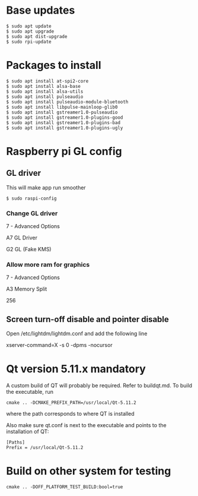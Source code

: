 # Base updates

```console
$ sudo apt update
$ sudo apt upgrade
$ sudo apt dist-upgrade
$ sudo rpi-update
```

# Packages to install
```console
$ sudo apt install at-spi2-core
$ sudo apt install alsa-base
$ sudo apt install alsa-utils
$ sudo apt install pulseaudio
$ sudo apt install pulseaudio-module-bluetooth
$ sudo apt install libpulse-mainloop-glib0
$ sudo apt install gstreamer1.0-pulseaudio
$ sudo apt install gstreamer1.0-plugins-good
$ sudo apt install gstreamer1.0-plugins-bad
$ sudo apt install gstreamer1.0-plugins-ugly
```

# Raspberry pi GL config

## GL driver
This will make app run smoother

```console
$ sudo raspi-config
```

### Change GL driver
7 - Advanced Options

A7 GL Driver

G2 GL (Fake KMS)

### Allow more ram for graphics
7 - Advanced Options

A3 Memory Split

256

## Screen turn-off disable and pointer disable
Open /etc/lightdm/lightdm.conf and add the following line

xserver-command=X -s 0 -dpms -nocursor

# Qt version 5.11.x mandatory

A custom build of QT will probably be required. Refer to buildqt.md. To build the executable, run

```console
cmake .. -DCMAKE_PREFIX_PATH=/usr/local/Qt-5.11.2
```

where the path corresponds to where QT is installed

Also make sure qt.conf is next to the executable and points to the installation of QT:

```
[Paths]
Prefix = /usr/local/Qt-5.11.2
```

# Build on other system for testing

```console
cmake .. -DOFF_PLATFORM_TEST_BUILD:bool=true
```
